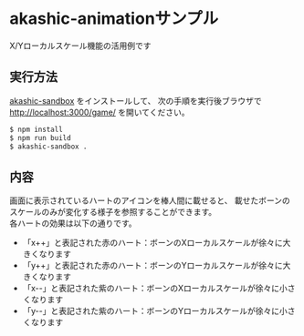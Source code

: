 # akashic-animationサンプル
X/Yローカルスケール機能の活用例です

## 実行方法
[akashic-sandbox](https://github.com/akashic-games/akashic-sandbox) をインストールして、
次の手順を実行後ブラウザで <http://localhost:3000/game/> を開いてください。
```sh
$ npm install
$ npm run build
$ akashic-sandbox .
```

## 内容
画面に表示されているハートのアイコンを棒人間に載せると、
載せたボーンのスケールのみが変化する様子を参照することができます。  
各ハートの効果は以下の通りです。
* 「x++」と表記された赤のハート：ボーンのXローカルスケールが徐々に大きくなります
* 「y++」と表記された赤のハート：ボーンのYローカルスケールが徐々に大きくなります
* 「x--」と表記された紫のハート：ボーンのXローカルスケールが徐々に小さくなります
* 「y--」と表記された紫のハート：ボーンのYローカルスケールが徐々に小さくなります